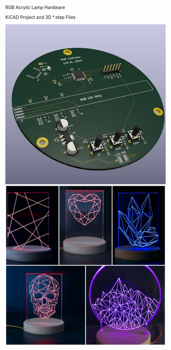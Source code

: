 RGB Acrylic Lamp Hardware

KiCAD Project and 3D *.step Files


<img src="images/pcb.jpg" width="800px" height="auto">
<img src="images/lamp_collage.jpg" width="800px" height="auto">


